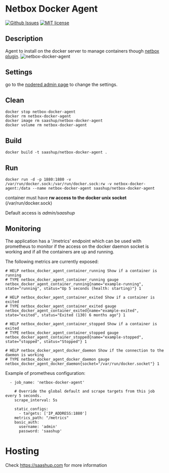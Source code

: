 # Netbox Docker Agent 

[![Github Issues](http://img.shields.io/github/issues/SaaShup/netbox-docker-agent)](https://github.com/SaaShup/netbox-docker-agent/issues)
[![MIT license](http://img.shields.io/badge/license-MIT-brightgreen.svg)](http://opensource.org/licenses/MIT)

## Description

Agent to install on the docker server to manage containers though [netbox plugin](https://github.com/SaaShup/netbox-docker-plugin).
![netbox-docker-agent](https://github.com/SaaShup/netbox-docker-agent/assets/17571692/06f81159-1830-45d2-9cd0-b4a949ab086e)


## Settings

go to the [nodered admin page](http://localhost:1880/nodered) to change the settings.

## Clean
```
docker stop netbox-docker-agent
docker rm netbox-docker-agent
docker image rm saashup/netbox-docker-agent
docker volume rm netbox-docker-agent
```
## Build
```
docker build -t saashup/netbox-docker-agent .
```
## Run
```
docker run -d -p 1880:1880 -v /var/run/docker.sock:/var/run/docker.sock:rw -v netbox-docker-agent:/data --name netbox-docker-agent saashup/netbox-docker-agent 
```
container must have **rw access to the docker unix socket** (/var/run/docker.sock)

Default access is *admin/saashup*

## Monitoring
The application has a '/metrics' endpoint which can be used with prometheus to monitor if the access on the docker daemon socket is working and if all the containers are up and running.

The following metrics are currently exposed:

```
# HELP netbox_docker_agent_container_running Show if a container is running
# TYPE netbox_docker_agent_container_running gauge
netbox_docker_agent_container_running{name="example-running", state="running", status="Up 5 seconds (health: starting)"} 1

# HELP netbox_docker_agent_container_exited Show if a container is exited
# TYPE netbox_docker_agent_container_exited gauge
netbox_docker_agent_container_exited{name="example-exited", state="exited", status="Exited (130) 6 months ago"} 1

# HELP netbox_docker_agent_container_stopped Show if a container is exited
# TYPE netbox_docker_agent_container_stopped gauge
netbox_docker_agent_container_stopped{name="example-stopped", state="stopped", status="Stopped"} 1

# HELP netbox_docker_agent_docker_daemon Show if the connection to the daemon is working
# TYPE netbox_docker_agent_docker_daemon gauge
netbox_docker_agent_docker_daemon{socket="/var/run/docker.socket"} 1
```

Example of prometheus configuration:

```
  - job_name: 'netbox-docker-agent'

    # Override the global default and scrape targets from this job every 5 seconds.
    scrape_interval: 5s

    static_configs:
      - targets: ['IP_ADDRESS:1880']
    metrics_path: "/metrics"
    basic_auth:
      username: 'admin'
      password: 'saashup'
```

# Hosting
Check https://saashup.com for more information
